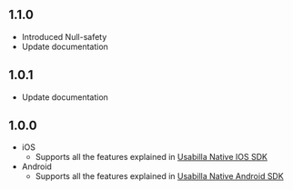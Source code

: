 ## 1.1.0
* Introduced Null-safety
* Update documentation

## 1.0.1
* Update documentation

## 1.0.0
* iOS
  * Supports all the features explained in [Usabilla Native IOS SDK](https://github.com/usabilla/usabilla-u4a-ios-swift-sdk)
* Android
  * Supports all the features explained in [Usabilla Native Android SDK](https://github.com/usabilla/usabilla-u4a-android-sdk)